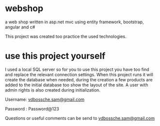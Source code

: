 # webshop
a web shop written in asp.net mvc using entity framework, bootstrap, angular and c#

This project was created too practice the used technologies.

# use this project yourself 
I used a local SQL server so for you to use this project you have too find and replace the relevant connection settings.
When this project runs it will create the database when needed, during the creation a few products are added to the initial database too show the layout of the site. A user with admin rights is also created during initialization. 

Username: vdbossche.sam@gmail.com

Password : Password@123

Questions or useful comments can be send to vdbossche.sam@gmail.com 
